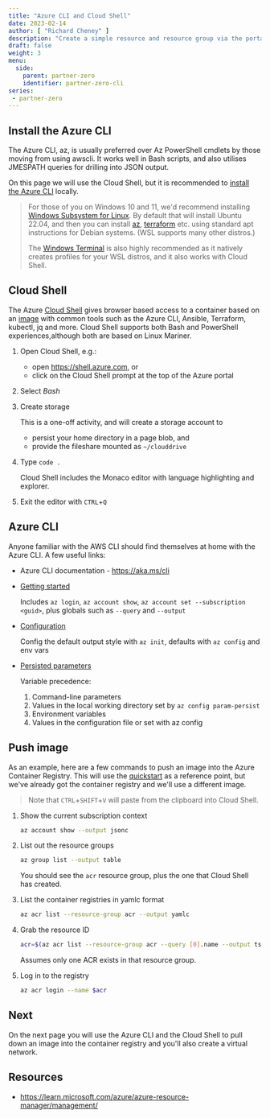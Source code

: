 ```yaml
---
title: "Azure CLI and Cloud Shell"
date: 2023-02-14
author: [ "Richard Cheney" ]
description: "Create a simple resource and resource group via the portal. Learn about providers and resourceIds."
draft: false
weight: 3
menu:
  side:
    parent: partner-zero
    identifier: partner-zero-cli
series:
 - partner-zero
---
```


## Install the Azure CLI

The Azure CLI, az, is usually preferred over Az PowerShell cmdlets by those moving from using awscli. It works well in Bash scripts, and also utilises JMESPATH queries for drilling into JSON output.

On this page we will use the Cloud Shell, but it is recommended to [install the Azure CLI](https://learn.microsoft.com/cli/azure/install-azure-cli) locally.

> For those of you on Windows 10 and 11, we'd recommend installing [Windows Subsystem for Linux](https://learn.microsoft.com/windows/wsl/install). By default that will install Ubuntu 22.04, and then you can install [az](https://learn.microsoft.com/cli/azure/install-azure-cli-linux?pivots=apt), [terraform](https://developer.hashicorp.com/terraform/cli/install/apt) etc. using standard apt instructions for Debian systems. (WSL supports many other distros.)
>
> The [Windows Terminal](https://aka.ms/terminal) is also highly recommended as it natively creates profiles for your WSL distros, and it also works with Cloud Shell.

## Cloud Shell

The Azure [Cloud Shell](https://learn.microsoft.com/azure/cloud-shell/overview) gives browser based access to a container based on an [image](https://github.com/Azure/CloudShell) with common tools such as the Azure CLI, Ansible, Terraform, kubectl, jq and more. Cloud Shell supports both Bash and PowerShell experiences,although both are based on Linux Mariner.

1. Open Cloud Shell, e.g.:

    * open <https://shell.azure.com>, or
    * click on the Cloud Shell prompt at the top of the Azure portal

1. Select *Bash*
1. Create storage

    This is a one-off activity, and will create a storage account to

    * persist your home directory in a page blob, and
    * provide the fileshare mounted as `~/clouddrive`

1. Type `code .`

    Cloud Shell includes the Monaco editor with language highlighting and explorer.

1. Exit the editor with `CTRL`+`Q`

## Azure CLI

Anyone familiar with the AWS CLI should find themselves at home with the Azure CLI. A few useful links:

* Azure CLI documentation  - <https://aka.ms/cli>
* [Getting started](https://learn.microsoft.com/cli/azure/get-started-with-azure-cli)

    Includes `az login`, `az account show`, `az account set --subscription <guid>`, plus globals such as `--query` and `--output`

* [Configuration](https://learn.microsoft.com/cli/azure/azure-cli-configuration)

    Config the default output style with `az init`, defaults with `az config` and env vars

* [Persisted parameters](https://learn.microsoft.com/cli/azure/param-persist-howto)

    Variable precedence:

    1. Command-line parameters
    1. Values in the local working directory set by `az config param-persist`
    1. Environment variables
    1. Values in the configuration file or set with az config

## Push image

As an example, here are a few commands to push an image into the Azure Container Registry. This will use the [quickstart](https://learn.microsoft.com/azure/container-registry/container-registry-get-started-azure-cli) as a reference point, but we've already got the container registry and we'll use a different image.

> Note that `CTRL`+`SHIFT`+`V` will paste from the clipboard into Cloud Shell.


1. Show the current subscription context

    ```bash
    az account show --output jsonc
    ```

1. List out the resource groups

    ```bash
    az group list --output table
    ```

    You should see the `acr` resource group, plus the one that Cloud Shell has created.

1. List the container registries in yamlc format

    ```bash
    az acr list --resource-group acr --output yamlc
    ```

1. Grab the resource ID

    ```bash
    acr=$(az acr list --resource-group acr --query [0].name --output tsv)
    ```

    Assumes only one ACR exists in that resource group.

1. Log in to the registry

    ```bash
    az acr login --name $acr
    ```






## Next

On the next page you will use the Azure CLI and the Cloud Shell to pull down an image into the container registry and you'll also create a virtual network.

## Resources

* <https://learn.microsoft.com/azure/azure-resource-manager/management/>
